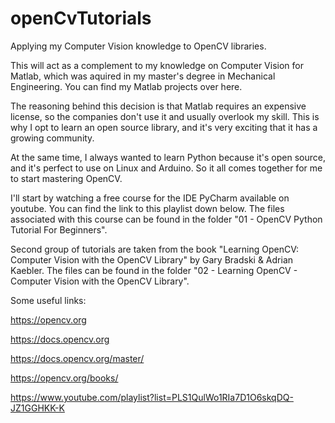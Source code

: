 # openCvTutorials
Applying my Computer Vision knowledge to OpenCV libraries.

This will act as a complement to my knowledge on Computer Vision for Matlab, which was aquired in my master's degree in Mechanical Engineering. You can find my Matlab projects over here.

The reasoning behind this decision is that Matlab requires an expensive license, so the companies don't use it and usually overlook my skill. This is why I opt to learn an open source library, and it's very exciting that it has a growing community.

At the same time, I always wanted to learn Python because it's open source, and it's perfect to use on Linux and Arduino. So it all comes together for me to start mastering OpenCV.

I'll start by watching a free course for the IDE PyCharm available on youtube. You can find the link to this playlist down below. The files associated with this course can be found in the folder "01 - OpenCV Python Tutorial For Beginners".

Second group of tutorials are taken from the book "Learning OpenCV: Computer Vision with the OpenCV Library" by Gary Bradski & Adrian Kaebler. The files can be found in the folder "02 - Learning OpenCV - Computer Vision with the OpenCV Library".

Some useful links:

https://opencv.org

https://docs.opencv.org

https://docs.opencv.org/master/

https://opencv.org/books/

https://www.youtube.com/playlist?list=PLS1QulWo1RIa7D1O6skqDQ-JZ1GGHKK-K
